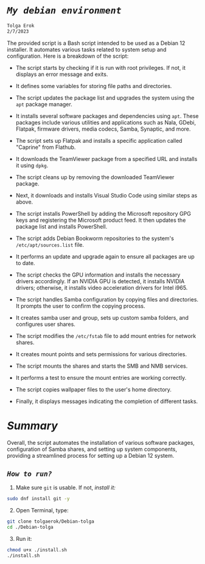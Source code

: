 # *`My debian environment`*
```sh
Tolga Erok
2/7/2023
```

The provided script is a Bash script intended to be used as a Debian 12 installer. It automates various tasks related to system setup and configuration. Here is a breakdown of the script:

- The script starts by checking if it is run with root privileges. If not, it displays an error message and exits.

- It defines some variables for storing file paths and directories.

- The script updates the package list and upgrades the system using the `apt` package manager.

- It installs several software packages and dependencies using `apt`. These packages include various utilities and applications such as Nala, GDebi, Flatpak, firmware drivers, media codecs, Samba, Synaptic, and more.

- The script sets up Flatpak and installs a specific application called "Caprine" from Flathub.
- It downloads the TeamViewer package from a specified URL and installs it using `dpkg`.
- The script cleans up by removing the downloaded TeamViewer package.
- Next, it downloads and installs Visual Studio Code using similar steps as above.
- The script installs PowerShell by adding the Microsoft repository GPG keys and registering the Microsoft product feed. It then updates the package list and installs PowerShell.
- The script adds Debian Bookworm repositories to the system's `/etc/apt/sources.list` file.
- It performs an update and upgrade again to ensure all packages are up to date.
- The script checks the GPU information and installs the necessary drivers accordingly. If an NVIDIA GPU is detected, it installs NVIDIA drivers; otherwise, it installs video acceleration drivers for Intel i965.
- The script handles Samba configuration by copying files and directories. It prompts the user to confirm the copying process.
- It creates samba user and group, sets up custom samba folders, and configures user shares.
- The script modifies the `/etc/fstab` file to add mount entries for network shares.
- It creates mount points and sets permissions for various directories.
- The script mounts the shares and starts the SMB and NMB services.
- It performs a test to ensure the mount entries are working correctly.
- The script copies wallpaper files to the user's home directory.
- Finally, it displays messages indicating the completion of different tasks.

# *Summary*
Overall, the script automates the installation of various software packages, configuration of Samba shares, and setting up system components, providing a streamlined process for setting up a Debian 12 system.

## *`How to run?`*

1. Make sure `git` is usable. If not, *install it:*

```sh
sudo dnf install git -y
```

2. Open Terminal, type:

```sh
git clone tolgaerok/Debian-tolga
cd ./Debian-tolga
```

3. Run it:

```sh
chmod u+x ./install.sh
./install.sh
```

